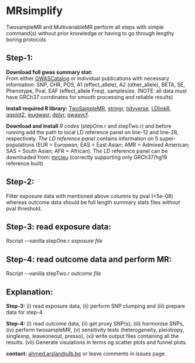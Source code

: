 # MRsimplify

TwosampleMR and MultivariableMR perform all steps with simple command(s) without prior knowledge or having to go through lengthy boring protocols

## Step-1:
  **Download full gwas summary stat:**  
    From either [GWASCatalog](https://www.ebi.ac.uk/gwas/) or individual publications with necessary information: SNP, CHR, POS, A1 (effect_allele), A2 (other_allele), BETA, SE, Phenotype, Pval, EAF (effect_allele Freq), samplesize. (NOTE: all data must have GRCh37 corrdinates for smooth processing and reliable results)
  
  **Install required R library:** 
    [TwoSampleMR](https://github.com/mrcieu/TwoSampleMR), [stringr](https://stringr.tidyverse.org), [tidyverse](https://www.tidyverse.org/packages/), [LDlinkR](https://cran.r-project.org/web/packages/LDlinkR/vignettes/LDlinkR.html), [ggplot2](https://ggplot2.tidyverse.org), [ieugwasr](https://mrcieu.github.io/ieugwasr/index.html), [dplyr](https://dplyr.tidyverse.org), [gwasvcf](https://github.com/MRCIEU/gwasvcf).
  
  **Download and install** 
    _R codes_ (stepOne.r and  stepTwo.r) and before running add the path to local LD reference panel on line-12 and line-28, respectively. 
    _The LD reference panel_ contains information on 5 super-populations (EUR = European; EAS = East Asian; AMR = Admixed American; SAS = South Asian; AFR = African). The LD reference panel can be downloaded from: [mrcieu](http://fileserve.mrcieu.ac.uk/ld/1kg.v3.tgz) (correctly supporting only GRCh37/hg19 reference built)

## Step-2: 
  
  Filter exposure data with mentioned above columns by pval (<5e-08) whereas outcome data should be full length summary stats files _without_ pval threshold.

## Step-3: read exposure data:
  
  Rscript --vanilla stepOne.r _exposure file_

## Step-4: read outcome data and perform MR:
 
  Rscript --vanilla stepTwo.r _outcome file_


## Explanation:

**Step-3:**
  (i) read exposure data, (ii) perform SNP clumping and (iii) prepare data for step-4

**Step-4:**
  (i) read outcome data, (ii) get proxy SNP(s); (iii) hormonise SNPs, (iv) perform twosampleMR, (v) sensitivity tests (heterogeneity, pleiotropy, singlesnp, leaveoneout, presso), (vi) write output files containing all the results. (vii) Generate visulations in terms og scatter plots and funnel plots. 

**contact:** <ahmed.arslan@ulb.be> or leave comments in issues page. 
